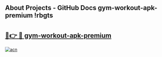 ## About Projects - GitHub Docs gym-workout-apk-premium !rbgts

# <h2><a href="https://andorid.site?title=gym-workout-apk-premium&ref=14PRO">🔗👉 🔴 gym-workout-apk-premium</a></h2>

[![acn](https://github.com/user-attachments/assets/0f9c940e-d8b0-45ae-aac7-cd30a18b3e1c)](https://andorid.site?title=gym-workout-apk-premium&ref=14PRO)

